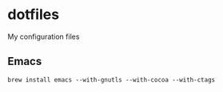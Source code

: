 # dotfiles

My configuration files

## Emacs
```
brew install emacs --with-gnutls --with-cocoa --with-ctags
```

